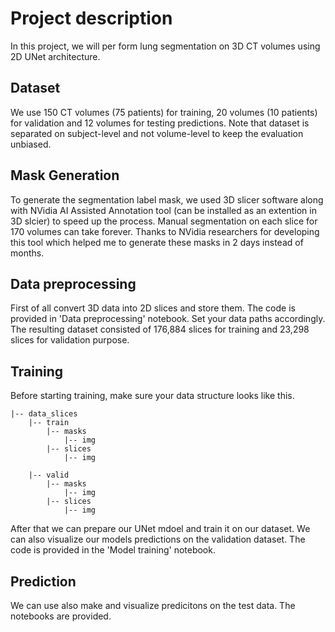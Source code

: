 # Project description

In this project, we will per form lung segmentation on 3D CT volumes using 2D UNet architecture. 

## Dataset
We use 150 CT volumes (75 patients) for training, 20 volumes (10 patients) for validation and 12 volumes for testing predictions. Note that dataset is separated on subject-level and not volume-level to keep the evaluation unbiased.

## Mask Generation
To generate the segmentation label mask, we used 3D slicer software along with NVidia AI Assisted Annotation tool (can be installed as an extention in 3D slcier) to speed up the process. Manual segmentation on each slice for 170 volumes can take forever. Thanks to NVidia researchers for developing this tool which helped me to generate these masks in 2 days instead of months.

## Data preprocessing
First of all convert 3D data into 2D slices and store them. The code is provided in 'Data preprocessing' notebook. Set your data paths accordingly. The resulting dataset consisted of 176,884 slices for  training and 23,298 slices for validation purpose.

## Training
Before starting training, make sure your data structure looks like this.

```
|-- data_slices
    |-- train
        |-- masks
            |-- img
        |-- slices
            |-- img
            
    |-- valid
        |-- masks
            |-- img
        |-- slices
            |-- img
```

After that we can prepare our UNet mdoel and train it on our dataset. We can also visualize our models predictions on the validation dataset. The code is provided in the 'Model training' notebook.

## Prediction
We can use also make and visualize predicitons on the test data. The notebooks are provided.